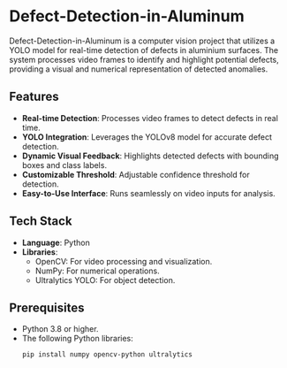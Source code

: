 # Defect-Detection-in-Aluminum

Defect-Detection-in-Aluminum is a computer vision project that utilizes a YOLO model for real-time detection of defects in aluminium surfaces. The system processes video frames to identify and highlight potential defects, providing a visual and numerical representation of detected anomalies.

## Features

- **Real-time Detection**: Processes video frames to detect defects in real time.
- **YOLO Integration**: Leverages the YOLOv8 model for accurate defect detection.
- **Dynamic Visual Feedback**: Highlights detected defects with bounding boxes and class labels.
- **Customizable Threshold**: Adjustable confidence threshold for detection.
- **Easy-to-Use Interface**: Runs seamlessly on video inputs for analysis.

## Tech Stack

- **Language**: Python
- **Libraries**:
  - OpenCV: For video processing and visualization.
  - NumPy: For numerical operations.
  - Ultralytics YOLO: For object detection.

## Prerequisites

- Python 3.8 or higher.
- The following Python libraries:
  ```bash
  pip install numpy opencv-python ultralytics
